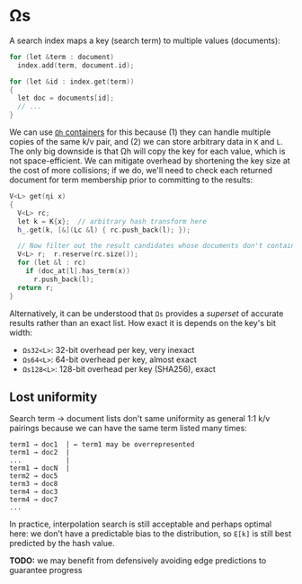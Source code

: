 # Ωs
A search index maps a key (search term) to multiple values (documents):

```cpp
for (let &term : document)
  index.add(term, document.id);

for (let &id : index.get(term))
{
  let doc = documents[id];
  // ...
}
```

We can use [`Ωh` containers](Omega-h.md) for this because (1) they can handle multiple copies of the same k/v pair, and (2) we can store arbitrary data in `K` and `L`. The only big downside is that Ωh will copy the key for each value, which is not space-efficient. We can mitigate overhead by shortening the key size at the cost of more collisions; if we do, we'll need to check each returned document for term membership prior to committing to the results:

```cpp
V<L> get(ηi x)
{
  V<L> rc;
  let k = K{x};  // arbitrary hash transform here
  h_.get(k, [&](Lc &l) { rc.push_back(l); });

  // Now filter out the result candidates whose documents don't contain them
  V<L> r;  r.reserve(rc.size());
  for (let &l : rc)
    if (doc_at[l].has_term(x))
      r.push_back(l);
  return r;
}
```

Alternatively, it can be understood that `Ωs` provides a _superset_ of accurate results rather than an exact list. How exact it is depends on the key's bit width:

+ `Ωs32<L>`: 32-bit overhead per key, very inexact
+ `Ωs64<L>`: 64-bit overhead per key, almost exact
+ `Ωs128<L>`: 128-bit overhead per key (SHA256), exact


## Lost uniformity
Search term → document lists don't same uniformity as general 1:1 k/v pairings because we can have the same term listed many times:

```
term1 → doc1  | ← term1 may be overrepresented
term1 → doc2  |
...           |
term1 → docN  |
term2 → doc5
term3 → doc8
term4 → doc3
term4 → doc7
...
```

In practice, interpolation search is still acceptable and perhaps optimal here: we don't have a predictable bias to the distribution, so `E[k]` is still best predicted by the hash value.

**TODO:** we may benefit from defensively avoiding edge predictions to guarantee progress
